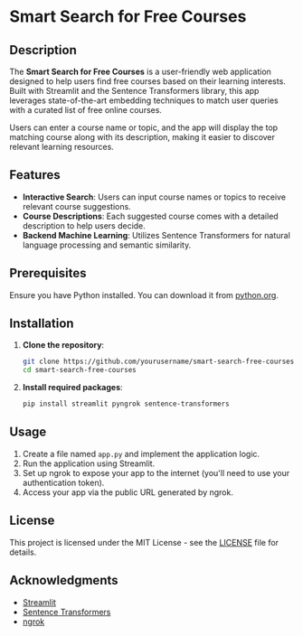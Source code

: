 # Smart Search for Free Courses

## Description

The **Smart Search for Free Courses** is a user-friendly web application designed to help users find free courses based on their learning interests. Built with Streamlit and the Sentence Transformers library, this app leverages state-of-the-art embedding techniques to match user queries with a curated list of free online courses.

Users can enter a course name or topic, and the app will display the top matching course along with its description, making it easier to discover relevant learning resources.

## Features

- **Interactive Search**: Users can input course names or topics to receive relevant course suggestions.
- **Course Descriptions**: Each suggested course comes with a detailed description to help users decide.
- **Backend Machine Learning**: Utilizes Sentence Transformers for natural language processing and semantic similarity.

## Prerequisites

Ensure you have Python installed. You can download it from [python.org](https://www.python.org/downloads/).

## Installation

1. **Clone the repository**:
    ```bash
    git clone https://github.com/yourusername/smart-search-free-courses.git
    cd smart-search-free-courses
    ```

2. **Install required packages**:
    ```bash
    pip install streamlit pyngrok sentence-transformers
    ```

## Usage

1. Create a file named `app.py` and implement the application logic.
2. Run the application using Streamlit.
3. Set up ngrok to expose your app to the internet (you'll need to use your authentication token).
4. Access your app via the public URL generated by ngrok.

## License

This project is licensed under the MIT License - see the [LICENSE](LICENSE) file for details.

## Acknowledgments

- [Streamlit](https://streamlit.io/)
- [Sentence Transformers](https://www.sbert.net/)
- [ngrok](https://ngrok.com/)
